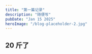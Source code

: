 ```yaml
---
title: "第一篇记录"
description: "随便写"
pubDate: "Jan 15 2025"
heroImage: "/blog-placeholder-2.jpg"
---
```


## 20 斤了
